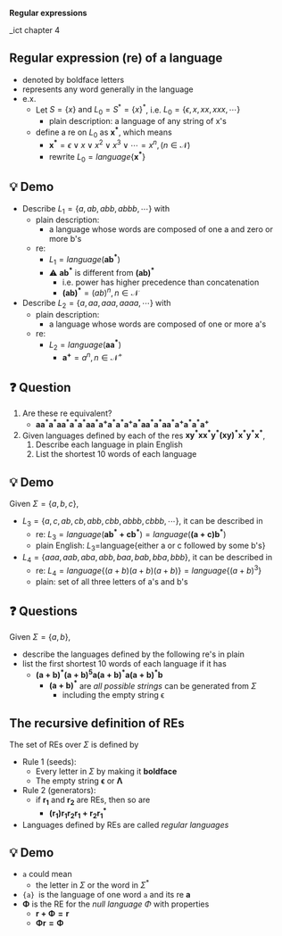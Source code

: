 __Regular expressions__

_ict chapter 4

Regular expression (re) of a language
---
- denoted by boldface letters
- represents any word generally in the language
- e.x.
  - Let $S=\{x\} \text{ and } L_0=S^* = \{x\}^*$, i.e. $L_0=\{ϵ, x, xx, xxx, ⋯\}$
    - plain description: a language of any string of x's
  - define a re on $L_0$ as $\mathbf{x^*}$, which means
    - $\mathbf{x^*} = ϵ ∨ x ∨ x^2 ∨ x^3 ∨ ⋯ = x^n, (n \in \mathcal{N})$
    - rewrite $L_0=language \{\mathbf{x^*}\}$


💡 Demo
---
- Describe $L_1=\{a, ab, abb, abbb, ⋯\}$ with
  - plain description: 
    - a language whose words are composed of one a and zero or more b's
  - re:
    - $L_1=language(\mathbf{ab^*})$
    - ⚠️ $\mathbf{ab^*}$ is different from $\mathbf{(ab)^*}$
      - i.e. power has higher precedence than concatenation
      - $\mathbf{(ab)^*}=(ab)^n, n∈\mathcal{N}$
- Describe $L_2=\{a, aa, aaa, aaaa, ⋯\}$ with
  - plain description: 
    - a language whose words are composed of one or more a's
  - re:
    - $L_2=language(\mathbf{aa^*})$
      - $\mathbf{a^+}=a^n, n∈\mathcal{N^+}$


❓ Question
---
1. Are these re equivalent?
   - $\mathbf{aa^* a^*  aa^*a^* a^*aa^* a^+a^* a^*a^+ a^*aa^*a^*aa^*  a^+a^*a^*a^+}$
2. Given languages defined by each of the res $\mathbf{xy^*x  x^*y^*  (xy)^*  x^*y^*x^*}$,
   1. Describe each language in plain English
   2. List the shortest 10 words of each language


💡 Demo
---
Given $Σ=\{a,b,c\}$,
- $L_3=\{a,c,ab,cb,abb,cbb, abbb,cbbb, ⋯\}$, it can be described in  
  - re: $L_3 = language(\mathbf{ab^*+cb^*}) = language(\mathbf{(a+c)b^*})$
  - plain English: $L_3=$language{either a or c followed by some b's}
- $L_4=\{aaa,aab,aba,abb,baa,bab,bba,bbb\}$, it can be described in
  - re: $L_4=language\{(a+b)(a+b)(a+b)\}=language\{(a+b)^3\}$
  - plain: set of all three letters of a's and b's


❓ Questions
---
Given $Σ=\{a,b\}$, 
- describe the languages defined by the following re's in plain
- list the first shortest 10 words of each language if it has
  - $\mathbf{(a+b)^*  (a+b)^5  a(a+b)^*  a(a+b)^*b}$
    - $\mathbf{(a+b)^*}$ are *all possible strings* can be generated from $Σ$
      - including the empty string ϵ


The recursive definition of REs
---
The set of REs over $Σ$ is defined by
- Rule 1 (seeds): 
  - Every letter in $Σ$ by making it **boldface**
  - The empty string $\mathbf{ϵ}$ or $\mathbf{Λ}$
- Rule 2 (generators):
  - if $\mathbf{r_1}$ and $\mathbf{r_2}$ are REs, then so are
    - $\mathbf{(r_1)  r_1r_2  r_1+r_2  r_1^*}$
- Languages defined by REs are called *regular languages*


💡 Demo
---
- `a` could mean
  - the letter in $Σ$ or the word in $Σ^*$
- `{a} `is the language of one word `a` and its re $\mathbf{a}$
- $\mathbf{Φ}$ is the RE for the *null language* $Φ$ with properties
  - $\mathbf{r+Φ=r}$
  - $\mathbf{Φr=Φ}$
